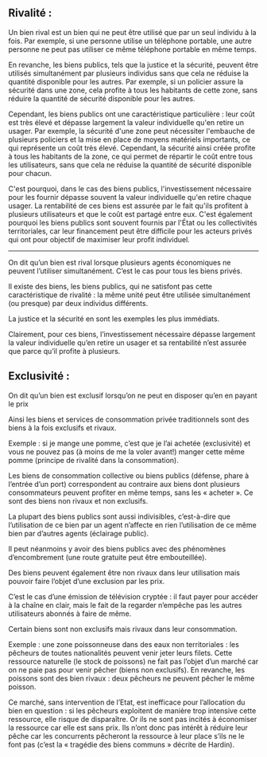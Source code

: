 ## Rivalité :
Un bien rival est un bien qui ne peut être utilisé que par un seul individu à la fois. Par exemple, si une personne utilise un téléphone portable, une autre personne ne peut pas utiliser ce même téléphone portable en même temps.

En revanche, les biens publics, tels que la justice et la sécurité, peuvent être utilisés simultanément par plusieurs individus sans que cela ne réduise la quantité disponible pour les autres. Par exemple, si un policier assure la sécurité dans une zone, cela profite à tous les habitants de cette zone, sans réduire la quantité de sécurité disponible pour les autres.

Cependant, les biens publics ont une caractéristique particulière : leur coût est très élevé et dépasse largement la valeur individuelle qu'en retire un usager. Par exemple, la sécurité d'une zone peut nécessiter l'embauche de plusieurs policiers et la mise en place de moyens matériels importants, ce qui représente un coût très élevé. Cependant, la sécurité ainsi créée profite à tous les habitants de la zone, ce qui permet de répartir le coût entre tous les utilisateurs, sans que cela ne réduise la quantité de sécurité disponible pour chacun.

C'est pourquoi, dans le cas des biens publics, l'investissement nécessaire pour les fournir dépasse souvent la valeur individuelle qu'en retire chaque usager. La rentabilité de ces biens est assurée par le fait qu'ils profitent à plusieurs utilisateurs et que le coût est partagé entre eux. C'est également pourquoi les biens publics sont souvent fournis par l'État ou les collectivités territoriales, car leur financement peut être difficile pour les acteurs privés qui ont pour objectif de maximiser leur profit individuel.

---
On dit qu’un bien est rival lorsque plusieurs agents économiques ne peuvent l’utiliser simultanément. C’est le cas pour tous les biens privés.

Il existe des biens, les biens publics, qui ne satisfont pas cette caractéristique de rivalité : la même unité peut être utilisée simultanément (ou presque) par deux individus différents.

La justice et la sécurité en sont les exemples les plus immédiats.

Clairement, pour ces biens, l’investissement nécessaire dépasse largement la valeur individuelle qu’en retire un usager et sa rentabilité n’est assurée que parce qu’il profite à plusieurs.

## Exclusivité :  
On dit qu’un bien est exclusif lorsqu’on ne peut en disposer qu’en en payant le prix

Ainsi les biens et services de consommation privée traditionnels sont des biens à la fois exclusifs et rivaux.

Exemple : si je mange une pomme, c’est que je l’ai achetée (exclusivité) et vous ne pouvez pas (à moins de me la voler avant!) manger cette même pomme (principe de rivalité dans la consommation).

Les biens de consommation collective ou biens publics (défense, phare à l’entrée d’un port) correspondent au contraire aux biens dont plusieurs consommateurs peuvent profiter en même temps, sans les « acheter ». Ce sont des biens non rivaux et non exclusifs.

La plupart des biens publics sont aussi indivisibles, c’est-à-dire que l’utilisation de ce bien par un agent n’affecte en rien l’utilisation de ce même bien par d’autres agents (éclairage public).

Il peut néanmoins y avoir des biens publics avec des phénomènes d’encombrement (une route gratuite peut être embouteillée).

Des biens peuvent également être non rivaux dans leur utilisation mais pouvoir faire l’objet d’une exclusion par les prix.

C’est le cas d’une émission de télévision cryptée : il faut payer pour accéder à la chaîne en clair, mais le fait de la regarder n’empêche pas les autres utilisateurs abonnés à faire de même.

Certain biens sont non exclusifs mais rivaux dans leur consommation.

Exemple : une zone poissonneuse dans des eaux non territoriales : les pêcheurs de toutes nationalités peuvent venir jeter leurs filets. Cette ressource naturelle (le stock de poissons) ne fait pas l’objet d’un marché car on ne paie pas pour venir pêcher (biens non exclusifs). En revanche, les poissons sont des bien rivaux : deux pêcheurs ne peuvent pêcher le même poisson.

Ce marché, sans intervention de l’Etat, est inefficace pour l’allocation du bien en question : si les pêcheurs exploitent de manière trop intensive cette ressource, elle risque de disparaître. Or ils ne sont pas incités à économiser la ressource car elle est sans prix. Ils n’ont donc pas intérêt à réduire leur pêche car les concurrents pêcheront la ressource à leur place s’ils ne le font pas (c’est la « tragédie des biens communs » décrite de Hardin).
